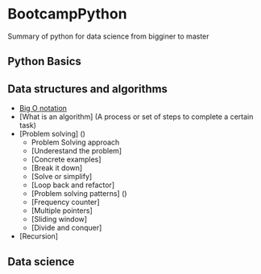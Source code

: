 # BootcampPython
Summary of python for data science from bigginer to master

## Python Basics

## Data structures and algorithms
* [Big O notation](#c)
 * [What is an algorithm] (A process or set of steps to complete a certain task)
* [Problem solving] ()
  * Problem Solving approach
   * [Underestand the problem]
   * [Concrete examples]
   * [Break it down]
   * [Solve or simplify]
   * [Loop back and refactor]
  * [Problem solving patterns] ()
   * [Frequency counter]
   * [Multiple pointers]
   * [Sliding window]
   * [Divide and conquer]
* [Recursion]

## Data science
